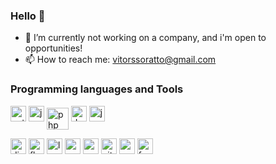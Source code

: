 ### Hello 👋
<!--
![Vitor top languages](https://github-readme-stats.vercel.app/api/top-langs/?username=vitorsoratto&show_icons=true&theme=tokyonight)
-->
- 🔭 I’m currently not working on a company, and i'm open to opportunities!
- 📫 How to reach me: [vitorssoratto@gmail.com](mailto:vitorssoratto@gmail.com)

<h3 align="left">Programming languages and Tools</h3>
<p align"left">
  <a href="https://www.python.org/" target="_blank"> <img src="https://cdn.worldvectorlogo.com/logos/python-5.svg" alt="python"  width="25" height="25"/></a>
  <a href="https://developer.mozilla.org/pt-BR/docs/Web/JavaScript" target="_blank"> <img src="https://cdn.worldvectorlogo.com/logos/logo-javascript.svg" alt="javascript"  width="25" height="25"/></a>
  <a href="https://www.php.net/" target="_blank"> <img src="https://cdn.worldvectorlogo.com/logos/php-1.svg" alt="php"  width="35" height="35" align="center"/></a>
  <a href="https://dart.dev/" target="_blank"> <img src="https://cdn.worldvectorlogo.com/logos/dart.svg" alt="dart"  width="25" height="25"/></a>
  <a href="https://www.java.com/ target="_blank"> <img src="https://cdn.worldvectorlogo.com/logos/java.svg" alt="java"  width="25" height="25"/></a>
  
  <a href="https://www.djangoproject.com" target="_blank"> <img src="https://cdn.worldvectorlogo.com/logos/django.svg" alt="django"  width="25" height="25"/></a>
  <a href="https://flutter.dev/" target="_blank"> <img src="https://cdn.worldvectorlogo.com/logos/flutter.svg" alt="flutter"  width="25" height="25"/></a>
  <a href="https://laravel.com/" target="_blank"> <img src="https://cdn.worldvectorlogo.com/logos/laravel-2.svg" alt="laravel"  width="25" height="25"/></a>
  <a href="https://react.dev/" target="_blank"> <img src="https://cdn.worldvectorlogo.com/logos/react-2.svg" alt="react"  width="25" height="25"/></a>
  <a href="https://www.postgresql.org/" target="_blank"> <img src="https://cdn.worldvectorlogo.com/logos/postgresql.svg" alt="postgresql"  width="25" height="25"/></a>
  <a href="https://git-scm.com/" target="_blank"> <img src="https://cdn.worldvectorlogo.com/logos/git-icon.svg" alt="git"  width="25" height="25"/></a>
  <a href="https://react.dev/" target="_blank"> <img src="https://cdn.worldvectorlogo.com/logos/react-2.svg" alt="react"  width="25" height="25"/></a>
  <a href="https://fastapi.tiangolo.com/" target="_blank"> <img src="https://cdn.worldvectorlogo.com/logos/fastapi.svg" alt="fastapi"  width="25" height="25"/></a>
</p>
